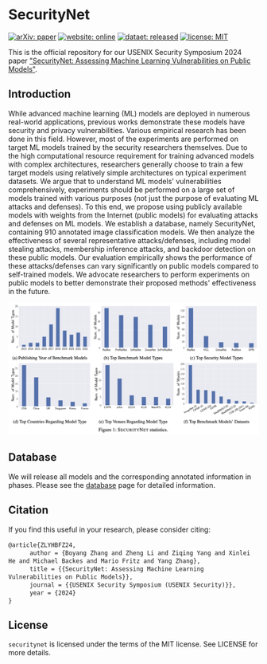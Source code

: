 # SecurityNet

[![arXiv: paper](https://img.shields.io/badge/arXiv-paper-red.svg)](https://arxiv.org/pdf/2310.12665.pdf)
[![website: online](https://img.shields.io/badge/website-online-blue.svg)](https://boz083.github.io/securitynet/)
[![dataet: released](https://img.shields.io/badge/dataset-released-green.svg)](https://github.com/TrustAIRLab/SecurityNet/tree/main/Database)
[![license: MIT](https://img.shields.io/badge/license-MIT-yellow.svg)](https://opensource.org/licenses/MIT)

This is the official repository for our USENIX Security Symposium 2024 paper ["SecurityNet: Assessing Machine Learning Vulnerabilities on Public Models"](https://www.usenix.org/conference/usenixsecurity24/presentation/zhang-boyang).

## Introduction  

While advanced machine learning (ML) models are deployed in numerous real-world applications, previous works demonstrate these models have security and privacy vulnerabilities.
Various empirical research has been done in this field.
However, most of the experiments are performed on target ML models trained by the security researchers themselves.
Due to the high computational resource requirement for training advanced models with complex architectures, researchers generally choose to train a few target models using relatively simple architectures on typical experiment datasets.
We argue that to understand ML models' vulnerabilities comprehensively, experiments should be performed on a large set of models trained with various purposes (not just the purpose of evaluating ML attacks and defenses).
To this end, we propose using publicly available models with weights from the Internet (public models) for evaluating attacks and defenses on ML models.
We establish a database, namely SecurityNet, containing 910 annotated image classification models.
We then analyze the effectiveness of several representative attacks/defenses, including model stealing attacks, membership inference attacks, and backdoor detection on these public models.
Our evaluation empirically shows the performance of these attacks/defenses can vary significantly on public models compared to self-trained models.
We advocate researchers to perform experiments on public models to better demonstrate their proposed methods' effectiveness in the future.

![SecurityNet Statistics](./figures/SecurityNet.png)

## Database

We will release all models and the corresponding annotated information in phases. Please see the [database](https://github.com/TrustAIRLab/SecurityNet/tree/main/Database) page for detailed information. 

## Citation
If you find this useful in your research, please consider citing:

```
@article{ZLYHBFZ24,
      author = {Boyang Zhang and Zheng Li and Ziqing Yang and Xinlei He and Michael Backes and Mario Fritz and Yang Zhang},
      title = {{SecurityNet: Assessing Machine Learning Vulnerabilities on Public Models}},
      journal = {{USENIX Security Symposium (USENIX Security)}},
      year = {2024}
}
```

## License
`securitynet` is licensed under the terms of the MIT license. See LICENSE for more details.
